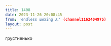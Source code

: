 ```yaml
---
title: 1408
date: 2023-11-26 20:08:45
from: 'endless шизing ⍼' (channel1162404975)
layout: post
---
```


грустненько
